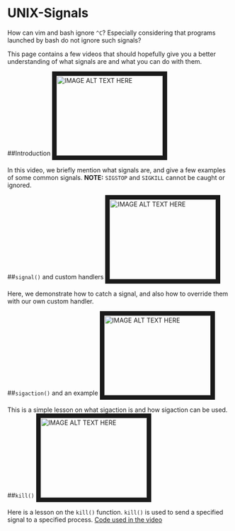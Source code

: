 UNIX-Signals
============

How can vim and bash ignore `^C`? Especially considering that programs launched by bash do not ignore such signals?

This page contains a few videos that should hopefully give you a better understanding of what signals are and what you can do with them.

##Introduction
<a href="http://www.youtube.com/watch?feature=player_embedded&v=LgNg_fyk8-c" target="_blank"><img src="http://img.youtube.com/vi/LgNg_fyk8-c/0.jpg" 
alt="IMAGE ALT TEXT HERE" width="240" height="180" border="10" /></a>

In this video, we briefly mention what signals are, and give a few examples of some common signals.
**NOTE:** `SIGSTOP` and `SIGKILL` cannot be caught or ignored.

##`signal()` and custom handlers
<a href="http://www.youtube.com/watch?feature=player_embedded&v=mzdCf0zCmrg" target="_blank"><img src="http://img.youtube.com/vi/mzdCf0zCmrg/0.jpg" 
alt="IMAGE ALT TEXT HERE" width="240" height="180" border="10" /></a>

Here, we demonstrate how to catch a signal, and also how to override them with our own custom handler.

##`sigaction()` and an example
<a href="http://www.youtube.com/watch?feature=player_embedded&v=ahRBRGVTi5w" target="_blank"><img src="http://img.youtube.com/vi/ahRBRGVTi5w/0.jpg" 
alt="IMAGE ALT TEXT HERE" width="240" height="180" border="10" /></a>

This is a simple lesson on what sigaction is and how sigaction can be used.
##`kill()`
<a href="http://www.youtube.com/watch?feature=player_embedded&v=O3UZqUTB5-w" target="_blank"><img src="http://img.youtube.com/vi/O3UZqUTB5-w/0.jpg" 
alt="IMAGE ALT TEXT HERE" width="240" height="180" border="10" /></a>

Here is a lesson on the `kill()` function. `kill()` is used to send a specified signal to a specified process.
[Code used in the video](http://pastebin.com/dq546zkG)